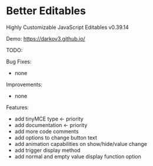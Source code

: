 # Better Editables
Highly Customizable JavaScript Editables v0.39.14

Demo:
https://darkov3.github.io/


TODO:

Bug Fixes:
- none

Improvements:
- none

Features:
- add tinyMCE type <- priority
- add documentation <- priority
- add more code comments
- add options to change button text
- add animation capabilities on show/hide/value change
- add trigger display method
- add normal and empty value display function option
